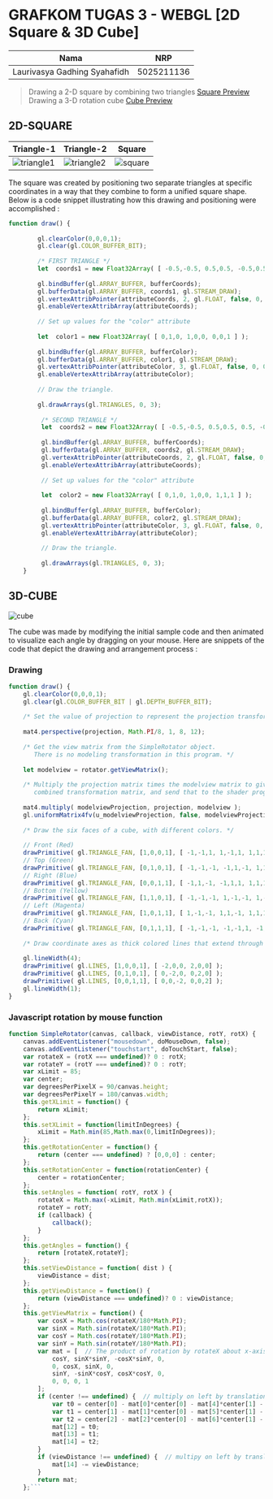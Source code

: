 # GRAFKOM TUGAS 3 - WEBGL [2D Square & 3D Cube]

| Nama | NRP |
|-----------------------------|------------|
|Laurivasya Gadhing Syahafidh | 5025211136 |

> Drawing a 2-D square by combining two triangles [ Square Preview](https://laurivasyyy.github.io/GRAFKOM-Tugas-3-WebGL/2D-Square.html "square")
> Drawing a 3-D rotation cube [Cube Preview](https://laurivasyyy.github.io/GRAFKOM-Tugas-3-WebGL/3D-Cube.html "cube")

## 2D-SQUARE
| Triangle-1 | Triangle-2 | Square |
|-------------------|-------------------|--------------------|
|![triangle1](https://github.com/laurivasyyy/GRAFKOM-Tugas-3-WebGL/blob/65a6158978b0994abcf86dca69a586d1b327b018/assets/triangle-1.png)|![triangle2](https://github.com/laurivasyyy/GRAFKOM-Tugas-3-WebGL/blob/65a6158978b0994abcf86dca69a586d1b327b018/assets/triangle-2.png)|![square](https://github.com/laurivasyyy/GRAFKOM-Tugas-3-WebGL/blob/65a6158978b0994abcf86dca69a586d1b327b018/assets/square.png)|

The square was created by positioning two separate 
triangles at specific coordinates in a way that they 
combine to form a unified square shape. Below is a code 
snippet illustrating how this drawing and positioning were 
accomplished :

``` javascript
function draw() { 
    
        gl.clearColor(0,0,0,1);  
        gl.clear(gl.COLOR_BUFFER_BIT);  
    
        /* FIRST TRIANGLE */
        let  coords1 = new Float32Array( [ -0.5,-0.5, 0.5,0.5, -0.5,0.5 ] );
       
        gl.bindBuffer(gl.ARRAY_BUFFER, bufferCoords);
        gl.bufferData(gl.ARRAY_BUFFER, coords1, gl.STREAM_DRAW);
        gl.vertexAttribPointer(attributeCoords, 2, gl.FLOAT, false, 0, 0);
        gl.enableVertexAttribArray(attributeCoords); 
       
        // Set up values for the "color" attribute 
       
        let  color1 = new Float32Array( [ 0,1,0, 1,0,0, 0,0,1 ] );
    
        gl.bindBuffer(gl.ARRAY_BUFFER, bufferColor);
        gl.bufferData(gl.ARRAY_BUFFER, color1, gl.STREAM_DRAW);
        gl.vertexAttribPointer(attributeColor, 3, gl.FLOAT, false, 0, 0);
        gl.enableVertexAttribArray(attributeColor); 
        
        // Draw the triangle.
       
        gl.drawArrays(gl.TRIANGLES, 0, 3);
        
         /* SECOND TRIANGLE */
         let  coords2 = new Float32Array( [ -0.5,-0.5, 0.5,0.5, 0.5, -0.5 ] );
       
         gl.bindBuffer(gl.ARRAY_BUFFER, bufferCoords);
         gl.bufferData(gl.ARRAY_BUFFER, coords2, gl.STREAM_DRAW);
         gl.vertexAttribPointer(attributeCoords, 2, gl.FLOAT, false, 0, 0);
         gl.enableVertexAttribArray(attributeCoords); 
        
         // Set up values for the "color" attribute 
        
         let  color2 = new Float32Array( [ 0,1,0, 1,0,0, 1,1,1 ] );
     
         gl.bindBuffer(gl.ARRAY_BUFFER, bufferColor);
         gl.bufferData(gl.ARRAY_BUFFER, color2, gl.STREAM_DRAW);
         gl.vertexAttribPointer(attributeColor, 3, gl.FLOAT, false, 0, 0);
         gl.enableVertexAttribArray(attributeColor); 
         
         // Draw the triangle.
        
         gl.drawArrays(gl.TRIANGLES, 0, 3);
    }
```

## 3D-CUBE
![cube](https://github.com/laurivasyyy/GRAFKOM-Tugas-3-WebGL/blob/65a6158978b0994abcf86dca69a586d1b327b018/assets/cube-rotation.gif)

The cube was made  by modifying the initial sample code 
and then animated to visualize each angle by dragging on 
your mouse. Here are snippets of the code that depict the 
drawing and arrangement process :

### Drawing

``` javascript
function draw() { 
    gl.clearColor(0,0,0,1);
    gl.clear(gl.COLOR_BUFFER_BIT | gl.DEPTH_BUFFER_BIT);
    
    /* Set the value of projection to represent the projection transformation */
    
    mat4.perspective(projection, Math.PI/8, 1, 8, 12);
    
    /* Get the view matrix from the SimpleRotator object.
       There is no modeling transformation in this program. */
    
    let modelview = rotator.getViewMatrix();
        
    /* Multiply the projection matrix times the modelview matrix to give the
       combined transformation matrix, and send that to the shader program. */
       
    mat4.multiply( modelviewProjection, projection, modelview );
    gl.uniformMatrix4fv(u_modelviewProjection, false, modelviewProjection );
    
    /* Draw the six faces of a cube, with different colors. */
    
    // Front (Red)
    drawPrimitive( gl.TRIANGLE_FAN, [1,0,0,1], [ -1,-1,1, 1,-1,1, 1,1,1, -1,1,1 ]);
    // Top (Green)
    drawPrimitive( gl.TRIANGLE_FAN, [0,1,0,1], [ -1,-1,-1, -1,1,-1, 1,1,-1, 1,-1,-1 ]);
    // Right (Blue)
    drawPrimitive( gl.TRIANGLE_FAN, [0,0,1,1], [ -1,1,-1, -1,1,1, 1,1,1, 1,1,-1 ]);
    // Bottom (Yellow)
    drawPrimitive( gl.TRIANGLE_FAN, [1,1,0,1], [ -1,-1,-1, 1,-1,-1, 1,-1,1, -1,-1,1 ]);
    // Left (Magenta)
    drawPrimitive( gl.TRIANGLE_FAN, [1,0,1,1], [ 1,-1,-1, 1,1,-1, 1,1,1, 1,-1,1 ]);
    // Back (Cyan)
    drawPrimitive( gl.TRIANGLE_FAN, [0,1,1,1], [ -1,-1,-1, -1,-1,1, -1,1,1, -1,1,-1 ]);
    
    /* Draw coordinate axes as thick colored lines that extend through the cube. */
    
    gl.lineWidth(4);
    drawPrimitive( gl.LINES, [1,0,0,1], [ -2,0,0, 2,0,0] );
    drawPrimitive( gl.LINES, [0,1,0,1], [ 0,-2,0, 0,2,0] );
    drawPrimitive( gl.LINES, [0,0,1,1], [ 0,0,-2, 0,0,2] );
    gl.lineWidth(1);
}
```

### Javascript rotation by mouse function
``` javascript
function SimpleRotator(canvas, callback, viewDistance, rotY, rotX) {
    canvas.addEventListener("mousedown", doMouseDown, false);
    canvas.addEventListener("touchstart", doTouchStart, false);
    var rotateX = (rotX === undefined)? 0 : rotX;
    var rotateY = (rotY === undefined)? 0 : rotY;
    var xLimit = 85;
    var center;
    var degreesPerPixelX = 90/canvas.height;
    var degreesPerPixelY = 180/canvas.width; 
    this.getXLimit = function() {
        return xLimit;
    };
    this.setXLimit = function(limitInDegrees) {
        xLimit = Math.min(85,Math.max(0,limitInDegrees));
    };
    this.getRotationCenter = function() {
        return (center === undefined) ? [0,0,0] : center;
    };
    this.setRotationCenter = function(rotationCenter) {
        center = rotationCenter;
    };
    this.setAngles = function( rotY, rotX ) {
        rotateX = Math.max(-xLimit, Math.min(xLimit,rotX));
        rotateY = rotY;
        if (callback) {
            callback();
        }
    };
    this.getAngles = function() {
        return [rotateX,rotateY];
    };
    this.setViewDistance = function( dist ) {
        viewDistance = dist;
    };
    this.getViewDistance = function() {
        return (viewDistance === undefined)? 0 : viewDistance;
    };
    this.getViewMatrix = function() {
        var cosX = Math.cos(rotateX/180*Math.PI);
        var sinX = Math.sin(rotateX/180*Math.PI);
        var cosY = Math.cos(rotateY/180*Math.PI);
        var sinY = Math.sin(rotateY/180*Math.PI);
        var mat = [  // The product of rotation by rotateX about x-axis and by rotateY about y-axis.
            cosY, sinX*sinY, -cosX*sinY, 0,
            0, cosX, sinX, 0,
            sinY, -sinX*cosY, cosX*cosY, 0,
            0, 0, 0, 1
        ];
        if (center !== undefined) {  // multiply on left by translation by rotationCenter, on right by translation by -rotationCenter
            var t0 = center[0] - mat[0]*center[0] - mat[4]*center[1] - mat[8]*center[2];
            var t1 = center[1] - mat[1]*center[0] - mat[5]*center[1] - mat[9]*center[2];
            var t2 = center[2] - mat[2]*center[0] - mat[6]*center[1] - mat[10]*center[2];
            mat[12] = t0;
            mat[13] = t1;
            mat[14] = t2;
        }
        if (viewDistance !== undefined) {  // multipy on left by translation by (0,0,-viewDistance)
            mat[14] -= viewDistance;
        }
        return mat;
    };```


